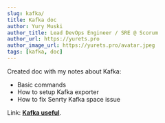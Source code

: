 ```yaml
---
slug: kafka/
title: Kafka doc
author: Yury Muski
author_title: Lead DevOps Engineer / SRE @ Scorum
author_url: https://yurets.pro
author_image_url: https://yurets.pro/avatar.jpeg
tags: [kafka, doc]
---
```


Created doc with my notes about Kafka:
- Basic commands
- How to setup Kafka exporter
- How to fix Senrty Kafka space issue

Link: [**Kafka useful**](/docs/kafka/).



